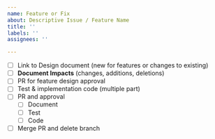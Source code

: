 ```yaml
---
name: Feature or Fix
about: Descriptive Issue / Feature Name
title: ''
labels: ''
assignees: ''

---
```


- [ ] Link to Design document (new for features or changes to existing)
- [ ] **Document Impacts** (changes, additions, deletions)
- [ ] PR for feature design approval
- [ ] Test & implementation code (multiple part) 
- [ ] PR and approval
    - [ ] Document
    - [ ] Test
    - [ ] Code
- [ ] Merge PR and delete branch
